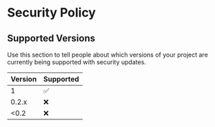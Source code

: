 # Security Policy

## Supported Versions

Use this section to tell people about which versions of your project are
currently being supported with security updates.

| Version | Supported          |
| ------- | ------------------ |
| 1       | :white_check_mark: |
| 0.2.x   | :x:                |
| <0.2    | :x:                |


